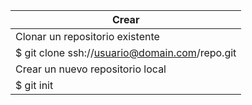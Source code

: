 | Crear |
| --- | 
| Clonar un repositorio existente |
| $ git clone ssh://usuario@domain.com/repo.git |
| Crear un nuevo repositorio local |
| $ git init |
